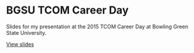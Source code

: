 # BGSU TCOM Career Day

Slides for my presentation at the 2015 TCOM Career Day at Bowling Green State University.

[View slides](http://stevegrunwell.github.io/bgsu-tcom-career-day)